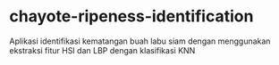 # chayote-ripeness-identification

Aplikasi identifikasi kematangan buah labu siam dengan menggunakan ekstraksi fitur HSI dan LBP dengan klasifikasi KNN
